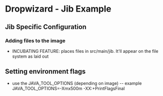 # Dropwizard - Jib Example

## Jib Specific Configuration
### Adding files to the image
- INCUBATING FEATURE: places files in src/main/jib.  It'll appear on the file system as laid out

## Setting environment flags
- use the JAVA_TOOL_OPTIONS (depending on image)
-- example JAVA_TOOL_OPTIONS=-Xmx500m -XX:+PrintFlagsFinal